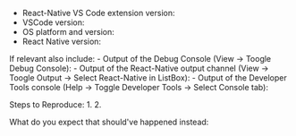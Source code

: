 - React-Native VS Code extension version: 
- VSCode version: 
- OS platform and version: 
- React Native version: 

If relevant also include:
    - Output of the Debug Console (View -> Toogle Debug Console): 
    - Output of the React-Native output channel (View -> Toogle Output -> Select React-Native in ListBox): 
    - Output of the Developer Tools console (Help -> Toggle Developer Tools -> Select Console tab): 

Steps to Reproduce:
1. 
2. 

What do you expect that should've happened instead:
